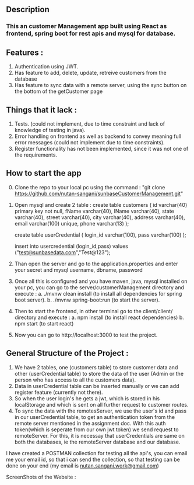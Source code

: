 ## Description
### This an customer Management app built using React as frontend, spring boot for rest apis and mysql for database.

## Features :
1. Authentication using JWT.
2. Has feature to add, delete, update, retreive customers from the database
3. Has feature to sync data with a remote server, using the sync button on the bottom of the getCustomer page

## Things that it lack :
1. Tests. (could not implement, due to time constraint and lack of knowledge of testing in java).
2. Error handling on frontend as well as backend to convey meaning full error messages (could not implement due to time constraints).
3. Register functionality has not been implemented, since it was not one of the requirements.


## How to start the app
0.  Clone the repo to your local pc using the command : "git clone https://github.com/nutan-sangani/sunbaseCustomerManagement.git"
1.  Open mysql and create 2 table : 
    create table customers (
    id varchar(40) primary key not null,
    fName varchar(40),
    lName varchar(40),
    state varchar(40),
    street varchar(40),
    city varchar(40),
    address varchar(40),
    email varchar(100) unique,
    phone varchar(13)
    );
    
    create table userCredential (
    	login_id varchar(100),
        pass varchar(100)
    );
    
    insert into usercredential (login_id,pass) values ("test@sunbasedata.com","Test@123");
    
3.  Than open the server and go to the application.properties and enter your secret and mysql username, dbname, password
4.  Once all this is configured and you have maven, java, mysql installed on your pc, you can go to the server/customerManagement directory and execute :
    a. ./mvnw clean install (to install all dependencies for spring boot server).
    b. ./mvnw spring-boot:run (to start the server).
5.  Then to start the frontend, in other terminal go to the client/client/ directory and execute :
    a. npm install (to install react dependencies)
    b. npm start (to start react)
6.  Now you can go to http://localhost:3000 to test the project.

## General Structure of the Project :
1. We have 2 tables, one (customers table) to store customer data and other (userCredential table) to store the data of the user (Admin or the person who has access to all the customers data).
2. Data in userCredential table can be inserted manually or we can add register feature (currently not there).
3. So when the user login's he gets a jwt, which is stored in his localStorage and which is sent on all further request to customer routes.
4. To sync the data with the remotesServer, we use the user's id and pass in our userCredential table, to get an authentication token from the remote server mentioned in the assignment doc. With this auth token(which is seperate from our own jwt token) we send request to remoteServer. For this, it is necessay that userCredentials are same on both the databases, ie the remoteServer database and our database.

I have created a POSTMAN collection for testing all the api's, you can email me your email id, so that i can send the collection, so that testing can be done on your end (my email is nutan.sangani.work@gmail.com)

ScreenShots of the Website :


